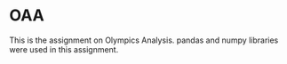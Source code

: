 # OAA
This is the assignment on Olympics Analysis.
pandas and numpy libraries were used in this assignment.
